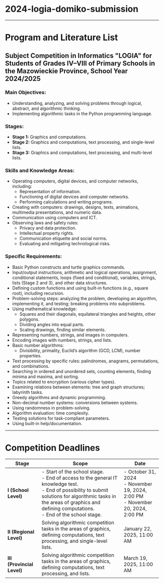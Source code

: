 # 2024-logia-domiko-submission

----------------------------------

# Program and Literature List
## Subject Competition in Informatics "LOGIA" for Students of Grades IV–VIII of Primary Schools in the Mazowieckie Province, School Year 2024/2025

### Main Objectives:
- Understanding, analyzing, and solving problems through logical, abstract, and algorithmic thinking.
- Implementing algorithmic tasks in the Python programming language.

### Stages:
- **Stage 1:** Graphics and computations.
- **Stage 2:** Graphics and computations, text processing, and single-level lists.
- **Stage 3:** Graphics and computations, text processing, and multi-level lists.

### Skills and Knowledge Areas:
- Operating computers, digital devices, and computer networks, including:
  - Representation of information.
  - Functioning of digital devices and computer networks.
  - Performing calculations and writing programs.
- Creating with computers: drawings, designs, texts, animations, multimedia presentations, and numeric data.
- Communication using computers and ICT.
- Observing laws and safety rules:
  - Privacy and data protection.
  - Intellectual property rights.
  - Communication etiquette and social norms.
  - Evaluating and mitigating technological risks.

### Specific Requirements:
- Basic Python constructs and turtle graphics commands.
- Input/output instructions, arithmetic and logical operations, assignment, conditional statements, loops (fixed and conditional), variables, strings, lists (Stage 2 and 3), and other data structures.
- Defining custom functions and using built-in functions (e.g., square root), including recursion.
- Problem-solving steps: analyzing the problem, developing an algorithm, implementing it, and testing; breaking problems into subproblems.
- Using mathematical knowledge:
  - Squares and their diagonals, equilateral triangles and heights, other polygons.
  - Dividing angles into equal parts.
  - Scaling drawings, finding similar elements.
- Representing numbers, strings, and images in computers.
- Encoding images with numbers, strings, and lists.
- Basic number algorithms:
  - Divisibility, primality, Euclid’s algorithm (GCD, LCM), number properties.
- Text processing by specific rules: palindromes, anagrams, permutations, and combinations.
- Searching in ordered and unordered sets, counting elements, finding minima and maxima, and sorting.
- Topics related to encryption (various cipher types).
- Examining relations between elements: tree and graph structures; labyrinth tasks.
- Greedy algorithms and dynamic programming.
- Non-decimal number systems: conversions between systems.
- Using randomness in problem-solving.
- Algorithm evaluation: time complexity.
- Testing solutions for task-compliant parameters.
- Using built-in help/documentation.

----------------------------------

# Competition Deadlines

| Stage             | Scope                                                                                                                                                          | Date                              |
|-------------------|----------------------------------------------------------------------------------------------------------------------------------------------------------------|-----------------------------------|
| **I (School Level)**   | - Start of the school stage. <br> - End of access to the general IT knowledge test. <br> - End of possibility to submit solutions for algorithmic tasks in the areas of graphics and defining computations. <br> - End of the school stage. | - October 31, 2024 <br> - November 19, 2024, 2:00 PM <br> - November 20, 2024, 2:00 PM |
| **II (Regional Level)** | Solving algorithmic competition tasks in the areas of graphics, defining computations, text processing, and single-level lists.                           | January 22, 2025, 11:00 AM        |
| **III (Provincial Level)** | Solving algorithmic competition tasks in the areas of graphics, defining computations, text processing, and lists.                                           | March 19, 2025, 11:00 AM          |


